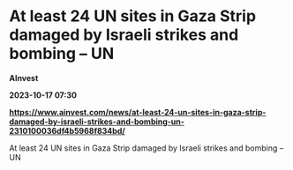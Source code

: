# At least 24 UN sites in Gaza Strip damaged by Israeli strikes and bombing – UN
**AInvest**

**2023-10-17 07:30**

**https://www.ainvest.com/news/at-least-24-un-sites-in-gaza-strip-damaged-by-israeli-strikes-and-bombing-un-2310100036df4b5968f834bd/**

At least 24 UN sites in Gaza Strip damaged by Israeli strikes and bombing – UN